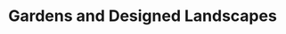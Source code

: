 ---
schema: default
title: Gardens and Designed Landscapes
organization: South Ayrshire Council
notes: >-
    Extent of gardens and designed landscapes across Ayrshire
resources:
  - name: Gardens and Designed Landscapes FEATURE LAYER
  - url: >-
      
  - format: FEATURE LAYER
license: 
category:

  - planning
  - environment
  - historic
maintainer: South Ayrshire Council
maintainer_email: someone@example.com
---